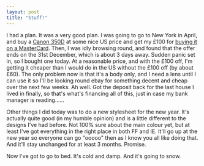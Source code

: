 ```yaml
---
layout: post
title: "Stuff!"
---
```

I had a plan. It was a very good plan. I was going to go to New York in April,
and buy a [Canon 350D][1] at some nice US price and get my £100 for [buying it
on a MasterCard][2]. Then, I was idly browsing round, and found that the offer
ends on the 31st December, which is about 3 days away. Sudden panic set in, so
I bought one today. At a reasonable price, and with the £100 off, I'm getting
it cheaper than I would do in the US without the £100 off (by about £60). The
only problem now is that it's a body only, and I need a lens until I can use
it so I'll be looking round ebay for something decent and cheap over the next
few weeks. Ah well. Got the deposit back for the last house I lived in
finally, so that's what's financing all of this, just in case my bank manager
is reading......

Other things I did today was to do a new stylesheet for the new year. It's
actually quite good (in my humble opinion) and is a little different to the
designs I've had before. Not 100% sure about the main colour yet, but at least
I've got everything in the right place in both FF and IE. It'll go up at the
new year so everyone can go "ooooo" then as I know you all like doing that.
And it'll stay unchanged for at least 3 months. Promise.

Now I've got to go to bed. It's cold and damp. And it's going to snow.

   [1]: http://www.canon.co.uk/for_home/product_finder/cameras/digital_slr/eos_350d/index.asp

   [2]: http://www.canonmastercardpromotion.com/

